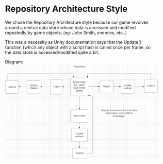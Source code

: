 # Repository Architecture Style

We chose the Repository Architecture style because our game revolves around a central data store whose data is accessed and modified repeatedly by game objects. (eg: John Smith, enemies, etc..)  

This was a necessity as Unity documentation says that the Update() function (which any object with a script has) is called once per frame, so the data store is accessed/modified quite a bit. 

Diagram: 
![Repository Architecture Style](repository.png)
